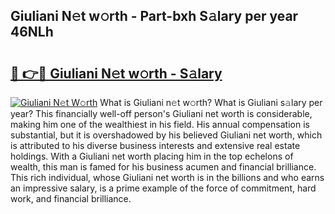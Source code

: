 ## Giuliani N𝚎t w𝚘rth - Part-bxh S𝚊lary per year 46NLh

# <h2><a href="http://gc2wa9.nevu.top/?p=Giuliani">🔗 👉🔴 Giuliani N𝚎t w𝚘rth - S𝚊lary</a></h2>

[![Giuliani N𝚎t W𝚘rth](https://i.imgur.com/Oavwk0R.jpeg)](http://gc2wa9.nevu.top/?p=Giuliani)
What is Giuliani n𝚎t w𝚘rth? What is Giuliani s𝚊lary per year?
This financially well-off person's Giuliani net worth is considerable, making him one of the wealthiest in his field. His annual compensation is substantial, but it is overshadowed by his believed Giuliani net worth, which is attributed to his diverse business interests and extensive real estate holdings. With a Giuliani net worth placing him in the top echelons of wealth, this man is famed for his business acumen and financial brilliance. This rich individual, whose Giuliani net worth is in the billions and who earns an impressive salary, is a prime example of the force of commitment, hard work, and financial brilliance.
